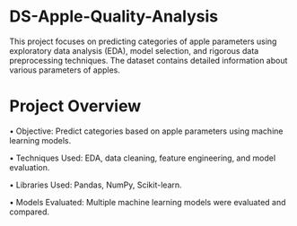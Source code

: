# DS-Apple-Quality-Analysis
This project focuses on predicting categories of apple parameters using exploratory data analysis (EDA), model selection, and rigorous data preprocessing techniques. The dataset contains detailed information about various parameters of apples.

# Project Overview
• Objective: Predict categories based on apple parameters using machine learning models.

• Techniques Used: EDA, data cleaning, feature engineering, and model evaluation.

• Libraries Used: Pandas, NumPy, Scikit-learn.

• Models Evaluated: Multiple machine learning models were evaluated and compared.
